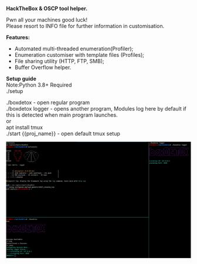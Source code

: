 **HackTheBox & OSCP tool helper.** <br/>

Pwn all your machines good luck! </br>
Please resort to INFO file for further information in customisation. <br/>

**Features:** <br/>
- Automated multi-threaded enumeration(Profiler); <br/>
- Enumeration customiser with template files (Profiles); <br/>
- File sharing utility (HTTP, FTP, SMB); <br/>
- Buffer Overflow helper. <br/>

**Setup guide** <br/>
Note:Python 3.8+ Required <br/>
./setup <br/>

./boxdetox - open regular program <br/>
./boxdetox logger - opens another program, Modules log here by default if this is detected when main program launches.<br/>
or <br/>
apt install tmux <br/>
./start {{proj_name}} - open default tmux setup <br/>


![Alt text](./example.png?raw=true "Showcase Menu")
